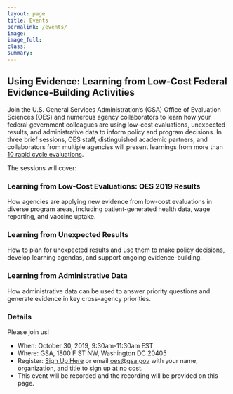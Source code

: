 ```yaml
---
layout: page
title: Events
permalink: /events/
image:
image_full: 
class:
summary: 
---
```

## Using Evidence: Learning from Low-Cost Federal Evidence-Building Activities

Join the U.S. General Services Administration’s (GSA) Office of Evaluation Sciences (OES) and numerous agency collaborators to learn how your federal government colleagues are using low-cost evaluations, unexpected results, and administrative data to inform policy and program decisions. In three brief sessions, OES staff, distinguished academic partners, and collaborators from multiple agencies will present learnings from more than <a href="https://oes.gsa.gov/work/"> 10 rapid cycle evaluations</a>.

The sessions will cover:
### Learning from Low-Cost Evaluations: OES 2019 Results
How agencies are applying new evidence from low-cost evaluations in diverse program areas, including patient-generated health data, wage reporting, and vaccine uptake.

### Learning from Unexpected Results 
How to plan for unexpected results and use them to make policy decisions, develop learning agendas, and support ongoing evidence-building.

### Learning from Administrative Data
How administrative data can be used to answer priority questions and generate evidence in key cross-agency priorities. 
 
### Details
Please join us!
 - When: October 30, 2019, 9:30am-11:30am EST
 - Where: GSA, 1800 F ST NW, Washington DC 20405 
 - Register: <a href="https://forms.gle/zirEH9upRHFdQ7CX6">Sign Up Here</a> or email oes@gsa.gov with your name, organization, and title to sign up at no cost.
 - This event will be recorded and the recording will be provided on this page.


